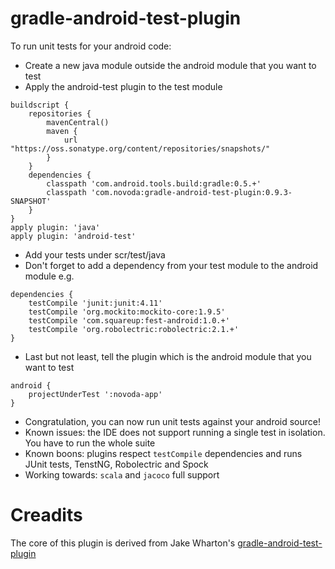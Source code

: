 gradle-android-test-plugin
=============================

To run unit tests for your android code:

* Create a new java module outside the android module that you want to test
* Apply the android-test plugin to the test module

```
buildscript {
    repositories {
        mavenCentral()
        maven {
            url "https://oss.sonatype.org/content/repositories/snapshots/"
        }
    }
    dependencies {
        classpath 'com.android.tools.build:gradle:0.5.+'
        classpath 'com.novoda:gradle-android-test-plugin:0.9.3-SNAPSHOT'
    }
}
apply plugin: 'java'
apply plugin: 'android-test'
```

* Add your tests under scr/test/java
* Don't forget to add a dependency from your test module to the android module e.g.

```
dependencies {
    testCompile 'junit:junit:4.11'
    testCompile 'org.mockito:mockito-core:1.9.5'
    testCompile 'com.squareup:fest-android:1.0.+'
    testCompile 'org.robolectric:robolectric:2.1.+'
}
```

* Last but not least, tell the plugin which is the android module that you want to test

```
android {
    projectUnderTest ':novoda-app'
}
```

* Congratulation, you can now run unit tests against your android source!
* Known issues: the IDE does not support running a single test in isolation. You have to run the whole suite
* Known boons: plugins respect `testCompile` dependencies and runs JUnit tests, TenstNG, Robolectric and Spock
* Working towards: `scala` and `jacoco` full support

Creadits
=============================
The core of this plugin is derived from Jake Wharton's [gradle-android-test-plugin](https://github.com/JakeWharton/gradle-android-test-plugin)
